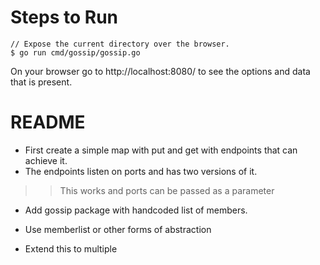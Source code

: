 # Steps to Run

```
// Expose the current directory over the browser.
$ go run cmd/gossip/gossip.go

```

On your browser go to http://localhost:8080/ to see the options and data that is present.

# README

* First create a simple map with put and get with endpoints that can achieve it. 
* The endpoints listen on ports and has two versions of it.
>> This works and ports can be passed as a parameter

* Add gossip package with handcoded list of members.


* Use memberlist or other forms of abstraction
* Extend this to multiple
